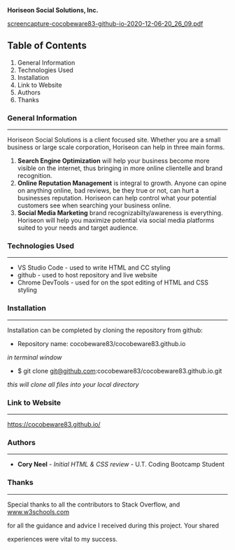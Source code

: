 **Horiseon Social Solutions, Inc.**

[screencapture-cocobeware83-github-io-2020-12-06-20_26_09.pdf](https://github.com/cocobeware83/cocobeware83.github.io/files/5650088/screencapture-cocobeware83-github-io-2020-12-06-20_26_09.pdf)



## Table of Contents
1. General Information
2. Technologies Used
3. Installation
4. Link to Website
5. Authors
6. Thanks

### General Information
***
Horiseon Social Solutions is a client focused site.  Whether you are a small business or large scale corporation, Horiseon can help in three main forms.

1. **Search Engine Optimization** will help your business become more visible on the internet, thus bringing in more online clientelle and brand recognition.
2. **Online Reputation Management** is integral to growth.  Anyone can opine on anything online, bad reviews, be they true or not, can hurt a businesses reputation.  Horiseon can help control what your potential customers see when searching your business online.
3. **Social Media Marketing** brand recognizabilty/awareness is everything.  Horiseon will help you maximize potential via social media platforms suited to your needs and target audience.

### Technologies Used
***
* VS Studio Code - used to write HTML and CC styling
* github - used to host repository and live website
* Chrome DevTools - used for on the spot editing of HTML and CSS styling

### Installation
***
Installation can be completed by cloning the repository from github:

* Repository name: cocobeware83/cocobeware83.github.io

_in terminal window_

* $ git clone git@github.com:cocobeware83/cocobeware83.github.io.git

_this will clone all files into your local directory_

### Link to Website
***
https://cocobeware83.github.io/

### Authors
***
* **Cory Neel** - _Initial HTML & CSS review_ - U.T. Coding Bootcamp Student

### Thanks
***
Special thanks to all the contributors to Stack Overflow, and www.w3schools.com

for all the guidance and advice I received during this project. Your shared

experiences were vital to my success.








